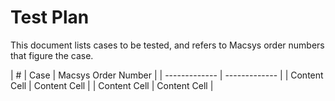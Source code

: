 # Test Plan

This document lists cases to be tested, and refers to Macsys order numbers that figure the case.

| # | Case  | Macsys Order Number |
| ------------- | ------------- |
| Content Cell  | Content Cell  |
| Content Cell  | Content Cell  |
